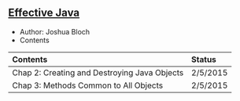 ## [Effective Java]()

- Author: Joshua Bloch
- Contents

|Contents| Status|
|:-------|:------|
|Chap 2: Creating and Destroying Java Objects| 2/5/2015|
|Chap 3: Methods Common to All Objects| 2/5/2015|
